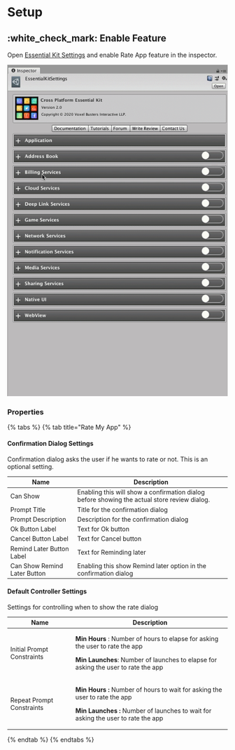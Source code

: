 # Setup

## :white\_check\_mark: Enable Feature

Open [Essential Kit Settings](../overview/settings.md) and enable Rate App feature in the inspector.

![Enable Rate App](../.gitbook/assets/EnableRateApp.gif)

### Properties

{% tabs %}
{% tab title="Rate My App" %}
#### Confirmation Dialog Settings

Confirmation dialog asks the user if he wants to rate or not. This is an optional setting.

| Name                         | Description                                                                                  |
| ---------------------------- | -------------------------------------------------------------------------------------------- |
| Can Show                     | Enabling this will show a confirmation dialog before showing the actual store review dialog. |
| Prompt Title                 | Title for the confirmation dialog                                                            |
| Prompt Description           | Description for the confirmation dialog                                                      |
| Ok Button Label              | Text for Ok button                                                                           |
| Cancel Button Label          | Text for Cancel button                                                                       |
| Remind Later Button Label    | Text for Reminding later                                                                     |
| Can Show Remind Later Button | Enabling this show Remind later option in the confirmation dialog                            |

#### Default Controller Settings

Settings for controlling when to show the rate dialog

| Name                       | Description                                                                                                                                                                                             |
| -------------------------- | ------------------------------------------------------------------------------------------------------------------------------------------------------------------------------------------------------- |
| Initial Prompt Constraints | <p><strong>Min Hours</strong> : Number of hours to elapse for asking the user to rate the app</p><p><strong>Min Launches</strong>: Number of launches to elapse for asking the user to rate the app</p> |
| Repeat Prompt Constraints  | <p><strong>Min Hours :</strong> Number of hours to wait for asking the user to rate the app</p><p><strong>Min Launches :</strong> Number of launches to wait for asking the user to rate the app</p>    |
{% endtab %}
{% endtabs %}

